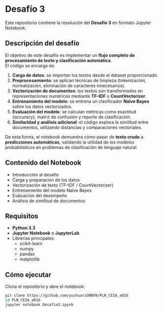 # Desafío 3

Este repositorio contiene la resolución del **Desafío 3** en formato Jupyter Notebook.

## Descripción del desafío
El objetivo de este desafío es implementar un **flujo completo de procesamiento de texto y clasificación automática**.  
El código se encarga de:

1. **Carga de datos**: se importan los textos desde el dataset proporcionado.  
2. **Preprocesamiento**: se aplican técnicas de limpieza (tokenización, normalización, eliminación de caracteres innecesarios).  
3. **Vectorización de documentos**: los textos son transformados en representaciones numéricas mediante **TF–IDF** o **CountVectorizer**.  
4. **Entrenamiento del modelo**: se entrena un clasificador **Naïve Bayes** sobre los datos vectorizados.  
5. **Evaluación del modelo**: se calculan métricas como exactitud (*accuracy*), matriz de confusión y reporte de clasificación.  
6. **Similaridad y análisis adicional**: el código explora la similitud entre documentos, utilizando distancias y comparaciones vectoriales.  

De esta forma, el notebook demuestra cómo pasar de **texto crudo** a **predicciones automáticas**, validando la utilidad de los modelos probabilísticos en problemas de clasificación de lenguaje natural.

## Contenido del Notebook
- Introducción al desafío  
- Carga y preparación de los datos  
- Vectorización de texto (TF–IDF / CountVectorizer)  
- Entrenamiento del modelo Naïve Bayes  
- Evaluación del desempeño  
- Análisis de similitud de documentos  

## Requisitos
- **Python 3.3**  
- **Jupyter Notebook** o **JupyterLab**  
- Librerías principales:  
  - scikit-learn  
  - numpy  
  - pandas  
  - matplotlib  

## Cómo ejecutar

Clona el repositorio y abre el notebook:

```bash
git clone https://github.com/yuchuariGMB99/PLN_CEIA_a016
cd PLN_CEIA_a016
jupyter notebook Desafio3.ipynb
